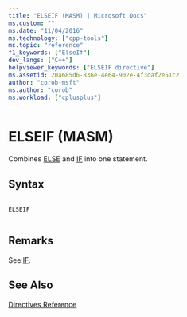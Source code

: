 ```yaml
---
title: "ELSEIF (MASM) | Microsoft Docs"
ms.custom: ""
ms.date: "11/04/2016"
ms.technology: ["cpp-tools"]
ms.topic: "reference"
f1_keywords: ["ElseIf"]
dev_langs: ["C++"]
helpviewer_keywords: ["ELSEIF directive"]
ms.assetid: 20a685d6-836e-4e64-902e-4f3daf2e51c2
author: "corob-msft"
ms.author: "corob"
ms.workload: ["cplusplus"]
---
```

# ELSEIF (MASM)
Combines [ELSE](../../assembler/masm/else-masm.md) and [IF](../../assembler/masm/if-masm.md) into one statement.  
  
## Syntax  
  
```  
  
ELSEIF  
  
```  
  
## Remarks  
 See [IF](../../assembler/masm/if-masm.md).  
  
## See Also  
 [Directives Reference](../../assembler/masm/directives-reference.md)